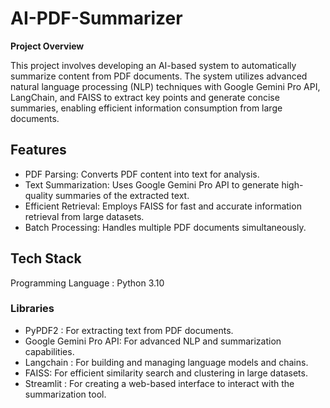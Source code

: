 # AI-PDF-Summarizer
**Project Overview**

This project involves developing an AI-based system to automatically summarize content from PDF documents. The system utilizes advanced natural language processing (NLP) techniques with Google Gemini Pro API, LangChain, and FAISS to extract key points and generate concise summaries, enabling efficient information consumption from large documents.

## Features
- PDF Parsing: Converts PDF content into text for analysis.
- Text Summarization: Uses Google Gemini Pro API to generate high-quality summaries of the extracted text.
- Efficient Retrieval: Employs FAISS for fast and accurate information retrieval from large datasets.
- Batch Processing: Handles multiple PDF documents simultaneously.

## Tech Stack
Programming Language : Python 3.10

### Libraries
- PyPDF2 : For extracting text from PDF documents.
- Google Gemini Pro API: For advanced NLP and summarization capabilities. 
- Langchain : For building and managing language models and chains.
- FAISS: For efficient similarity search and clustering in large datasets.
- Streamlit : For creating a web-based interface to interact with the summarization tool.
